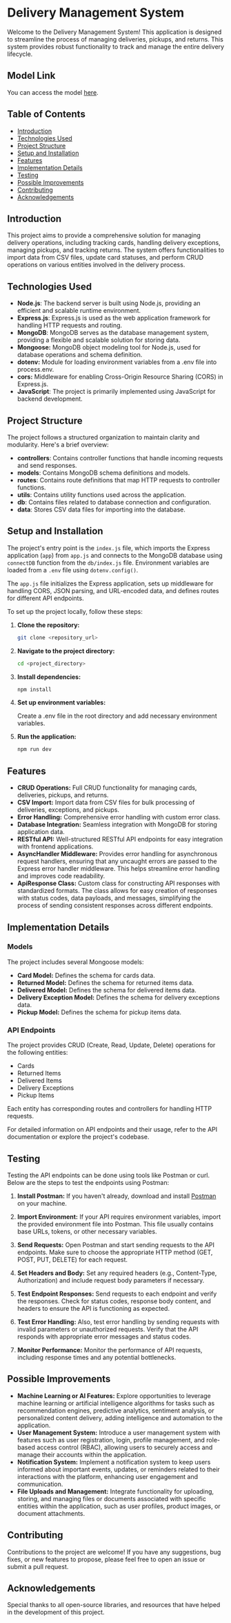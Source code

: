 # Delivery Management System

Welcome to the Delivery Management System! This application is designed to streamline the process of managing deliveries, pickups, and returns. This system provides robust functionality to track and manage the entire delivery lifecycle.

## Model Link
You can access the model [here](https://app.eraser.io/workspace/cAoAkb6HeVctd457AczM?origin=share).
## Table of Contents

- [Introduction](#introduction)
- [Technologies Used](#technologies-used)
- [Project Structure](#project-structure)
- [Setup and Installation](#setup-and-installation)
- [Features](#features)
- [Implementation Details](#implementation-details)
- [Testing](#testing)
- [Possible Improvements](#possible-improvements)
- [Contributing](#contributing)
- [Acknowledgements](#acknowledgements)



## Introduction

This project aims to provide a comprehensive solution for managing delivery operations, including tracking cards, handling delivery exceptions, managing pickups, and tracking returns. The system offers functionalities to import data from CSV files, update card statuses, and perform CRUD operations on various entities involved in the delivery process.



## Technologies Used

- **Node.js**: The backend server is built using Node.js, providing an efficient and scalable runtime environment.
- **Express.js**: Express.js is used as the web application framework for handling HTTP requests and routing.
- **MongoDB**: MongoDB serves as the database management system, providing a flexible and scalable solution for storing data.
- **Mongoose:** MongoDB object modeling tool for Node.js, used for database operations and schema definition.
- **dotenv:** Module for loading environment variables from a .env file into process.env.
- **cors:** Middleware for enabling Cross-Origin Resource Sharing (CORS) in Express.js.
- **JavaScript**: The project is primarily implemented using JavaScript for  backend development.



## Project Structure

The project follows a structured organization to maintain clarity and modularity. Here's a brief overview:

- **controllers**: Contains controller functions that handle incoming requests and send responses.
- **models**: Contains MongoDB schema definitions and models.
- **routes**: Contains route definitions that map HTTP requests to controller functions.
- **utils**: Contains utility functions used across the application.
- **db**: Contains files related to database connection and configuration.
- **data**: Stores CSV data files for importing into the database.



## Setup and Installation
The project's entry point is the `index.js` file, which imports the Express application (`app`) from `app.js` and connects to the MongoDB database using `connectDB` function from the `db/index.js` file. Environment variables are loaded from a `.env` file using `dotenv.config()`.

The `app.js` file initializes the Express application, sets up middleware for handling CORS, JSON parsing, and URL-encoded data, and defines routes for different API endpoints.

To set up the project locally, follow these steps:

1. **Clone the repository:**

   ```bash
   git clone <repository_url>
   ```
2. **Navigate to the project directory:**

   ```bash
   cd <project_directory>
   ```
3. **Install dependencies:**
   ```bash
   npm install
   ```

3. **Set up environment variables:**

   Create a .env file in the root directory and add necessary environment variables.

4. **Run the application:**

   ```bash
   npm run dev
   ```


## Features

- **CRUD Operations:** Full CRUD functionality for managing cards, deliveries, pickups, and returns.
- **CSV Import:** Import data from CSV files for bulk processing of deliveries, exceptions, and pickups.
- **Error Handling:** Comprehensive error handling with custom error class.
- **Database Integration:** Seamless integration with MongoDB for storing application data.
- **RESTful API:** Well-structured RESTful API endpoints for easy integration with frontend applications.
- **AsyncHandler Middleware:** Provides error handling for asynchronous request handlers, ensuring that any uncaught errors are passed to the Express error handler middleware. This helps streamline error handling and improves code readability.
- **ApiResponse Class:** Custom class for constructing API responses with standardized formats. The class allows for easy creation of responses with status codes, data payloads, and messages, simplifying the process of sending consistent responses across different endpoints.


## Implementation Details

### Models

The project includes several Mongoose models:

- **Card Model:** Defines the schema for cards data.
- **Returned Model:** Defines the schema for returned items data.
- **Delivered Model:** Defines the schema for delivered items data.
- **Delivery Exception Model:** Defines the schema for delivery exceptions data.
- **Pickup Model:** Defines the schema for pickup items data.

### API Endpoints

The project provides CRUD (Create, Read, Update, Delete) operations for the following entities:

- Cards
- Returned Items
- Delivered Items
- Delivery Exceptions
- Pickup Items

Each entity has corresponding routes and controllers for handling HTTP requests.

For detailed information on API endpoints and their usage, refer to the API documentation or explore the project's codebase.

## Testing

Testing the API endpoints can be done using tools like Postman or curl. Below are the steps to test the endpoints using Postman:

1. **Install Postman:** If you haven't already, download and install [Postman](https://www.postman.com/downloads/) on your machine.

2. **Import Environment:** If your API requires environment variables, import the provided environment file into Postman. This file usually contains base URLs, tokens, or other necessary variables.

3. **Send Requests:** Open Postman and start sending requests to the API endpoints. Make sure to choose the appropriate HTTP method (GET, POST, PUT, DELETE) for each request.

4. **Set Headers and Body:** Set any required headers (e.g., Content-Type, Authorization) and include request body parameters if necessary.

5. **Test Endpoint Responses:** Send requests to each endpoint and verify the responses. Check for status codes, response body content, and headers to ensure the API is functioning as expected.

6. **Test Error Handling:** Also, test error handling by sending requests with invalid parameters or unauthorized requests. Verify that the API responds with appropriate error messages and status codes.

7. **Monitor Performance:** Monitor the performance of API requests, including response times and any potential bottlenecks.


## Possible Improvements

- **Machine Learning or AI Features:** Explore opportunities to leverage machine learning or artificial intelligence algorithms for tasks such as recommendation engines, predictive analytics, sentiment analysis, or personalized content delivery, adding intelligence and automation to the application.
- **User Management System:** Introduce a user management system with features such as user registration, login, profile management, and role-based access control (RBAC), allowing users to securely access and manage their accounts within the application.
- **Notification System:** Implement a notification system to keep users informed about important events, updates, or reminders related to their interactions with the platform, enhancing user engagement and communication.
- **File Uploads and Management:** Integrate functionality for uploading, storing, and managing files or documents associated with specific entities within the application, such as user profiles, product images, or document attachments.


## Contributing
Contributions to the project are welcome! If you have any suggestions, bug fixes, or new features to propose, please feel free to open an issue or submit a pull request.

## Acknowledgements
Special thanks to all open-source libraries, and resources that have helped in the development of this project.